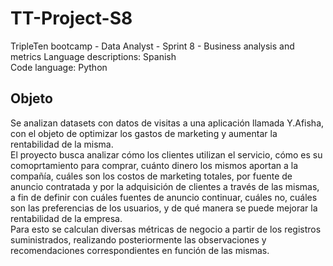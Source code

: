 # TT-Project-S8
TripleTen bootcamp - Data Analyst - Sprint 8 - Business analysis and metrics
Language descriptions: Spanish  
Code language: Python  

## Objeto
Se analizan datasets con datos de visitas a una aplicación llamada Y.Afisha, con el objeto de optimizar los gastos de marketing y aumentar la rentabilidad de la misma.  
El proyecto busca analizar cómo los clientes utilizan el servicio, cómo es su comoprtamiento para comprar, cuánto dinero los mismos aportan a la compañía, cuáles son los costos de marketing totales, por fuente de anuncio contratada y por la adquisición de clientes a través de las mismas, a fin de definir con cuáles fuentes de anuncio continuar, cuáles no, cuáles son las preferencias de los usuarios, y de qué manera se puede mejorar la rentabilidad de la empresa.  
Para esto se calculan diversas métricas de negocio a partir de los registros suministrados, realizando posteriormente las observaciones y recomendaciones correspondientes en función de las mismas.